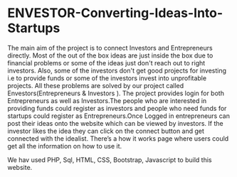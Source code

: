 # ENVESTOR-Converting-Ideas-Into-Startups
The main aim of the project is to connect Investors and Entrepreneurs directly. Most of the out of the box ideas are just inside the box due to financial problems or some of the ideas just don't reach out to right investors. Also, some of the investors don't get good projects for investing i.e to provide funds or some of the investors invest into unprofitable projects. All these problems are solved by our project called Envestors(Entrepreneurs & Investors ).
The project provides login for both Entrepreneurs as well as Investors.The people who are interested in providing funds could register as investors and people who need funds for startups could register as Entrepreneurs.Once Logged in entrepreneurs can post their ideas onto the website which can be viewed by investors. If the investor likes the idea they can click on the connect button and get connected with the idealist. There’s a how it works page where users could get all the information on how to use it. 

We hav used PHP, Sql, HTML, CSS, Bootstrap, Javascript to build this website.
